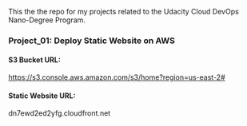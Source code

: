 This the the repo for my projects related to the Udacity Cloud DevOps Nano-Degree Program.

### Project_01: Deploy Static Website on AWS
#### S3 Bucket URL: 
https://s3.console.aws.amazon.com/s3/home?region=us-east-2#

#### Static Website URL: 
dn7ewd2ed2yfg.cloudfront.net
